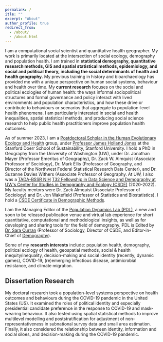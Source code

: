 ```yaml
---
permalink: /
itle: ""
excerpt: "About"
author_profile: true
redirect_from: 
  - /about/
  - /about.html
---
```


I am a computational social scientist and quantitative health geographer. My work is primarily located at the intersection of social ecology, demography and population health. I am trained in **statistical demography, quantitative research methods, GIS and spatial statistical methods, epidemiology, and social and political theory, including the social determinants of health and health geography.** My previous training in history and bioarchaeology has provided me with a unique perspective on human social systems, behaviour and health over time. My **current research** focuses on the social and political ecologies of human health: the ways informal sociopolitical structures and formal governance and policy interact with lived environments and population characteristics, and how these drive or contribute to behaviours or scenarios that aggregate to population-level health phenomena. I am particularly interested in social and health inequalities, spatial statistical methods, and producing social science research to help public health practitioners improve population health outcomes. 


As of summer 2023, I am a [Postdoctoral Scholar in the Human Evolutionary Ecology and Health](https://heeh.stanford.edu/) group, under [Professor James Holland Jones](https://heeh.stanford.edu/about/james-holland-jones) at the Stanford Doerr School of Sustainability, Stanford University. I hold a PhD in Geography from the University of Washington (UW), under Dr. Jonathan Mayer (Professor Emeritus of Geography), Dr. Zack W. Almquist (Associate Professor of Sociology), Dr. Mark Ellis (Professor of Geography, and Director of the Northwest Federal Statistical Research Data Center), and Dr. Suzanne Davies Withers (Associate Professor of Geography. At UW, I also  was a [TADA-BSSR NIH](https://obssr.od.nih.gov/news-and-events/news/director-voice/obssr-launches-training-advanced-data-and-analytics-behavioral) [T32 Fellowship in Data Science and Demography at UW's Center for Studies in Demography and Ecology (CSDE)](https://csde.washington.edu/training/fellowship-funding/data-science-demography-population-health-training/) (2020-2022). My faculty mentors were Dr. Zack Almquist (Associate Professor of Sociology)  and Dr. Jon Wakefield (Professor of Statistics and Biostatistics). I hold a [CSDE Certificate in Demographic Methods](https://csde.washington.edu/training/demographic-certificate/).


I am the Managing Editor of the [Population Dynamics Lab (PDL)](https://population-dynamics-lab.csde.washington.edu/), a new and soon to be released publication venue and virtual lab experience for short quantitative, computational and methodological insights, as well as for developing and sharing tools for the field of demography. PDL is Edited by [Dr. Sara Curran](https://sites.uw.edu/scurran/) (Professor of Sociology, Director of CSDE, and Editor-in-Chief of [Demography](https://read.dukeupress.edu/demography)).



Some of my **research interests** include: population health, demography, political ecology of health, geospatial methods, social & health inequity/inequality, decision-making and social identity (recently, dynamic games), COVID-19, (re)emerging infectious disease, antimicrobial resistance, and climate migration.



## Dissertation Research

My doctoral research took a population-level systems perspective on health outcomes and behaviours during the COVID-19 pandemic in the United States (US). It examined the roles of political identity and especially presidential candidate preference in the response to COVID-19 and mask-wearing behaviour. It also tested using spatial statistical methods to improve multilevel modelling and poststratification for adjustment of non-representativeness in subnational survey data and small area estimation. Finally, it also considered the relationship between identity, information and social siloes, and decision-making during the COVID-19 pandemic.





